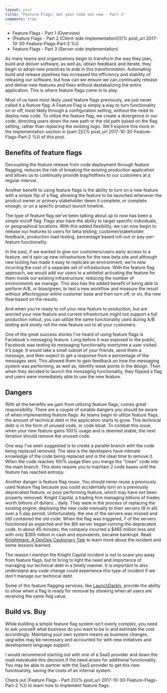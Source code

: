 ```yaml
---
layout: post
title: "Feature Flags: Get your code out now - Part 1"
comments: true
---
```


* Feature Flags - Part 1 (Overview)
* [Feature Flags - Part 2 (Client-side implementation)]({% post_url 2017-10-30-Feature-Flags-Part-2 %})
* Feature Flags - Part 3 (Server-side implementation)

As many teams and organizations begin to transform the way they plan, build and deliver software, as well as, obtain feedback and iterate, they begin to adopt new practices to aide in this transformation. Automating build and release pipelines has increased the efficiency and stability of releasing our software, but how can we ensure we can continually release and deliver new features and fixes without destabalizing the entire application. This is where feature flags come in to play.

Most of us have most likely used feature flags previously, we just never called it a feature flag. A Feature Flag is simply a way to turn functionality on or off, most likely through a configuration setting, without the need to deploy new code. To utilize the feature flag, we create a divergence in our code, directing users down the new path or the old path based on the flag setting, rather than replacing the existing logic. We'll explore this more in the implementation section in [part 2]({% post_url 2017-10-30-Feature-Flags-Part-2 %}) of this post.

## Benefits of feature flags

Decoupling the feature release from code deployment through feature flagging, reduces the risk of breaking the existing production application and allows us to continually provide bug/hotfixes to our customers at a regular interval.

Another benefit to using feature flags is the ability to turn on a new feature with a simple flip of a flag, allowing the feature to be launched whenever the prodcut owner or primary stakeholder deem it complete, or complete enough, or on a specfic product launch timeline. 

The type of feature flag we've been talking about up to now has been a simple on/off flag. Flags also have the ability to target specific individuals, or geographical locations. With this added flexibility, we can now begin to release our features to users for beta testing, customer/stakeholder feedback, production load testing, percentage based roll-out or pay-per-feature functionality.

In the past, if we wanted to give our customers/users early access to a feature, we'd spin up new infrastucture for the new beta site and although new tooling has made it easy to replicate an environment, we're now incurring the cost of a separate set of infrastucture. With the feature flag approach, we would add our users to a whitelist activating the feature for them inside our existing infrastructure, reducing the number of environments we manage. This also has the added benefit of being able to perform A/B, or blue/green, to test a new workflow and measure the result without affectingyour entire customer base and then turn off, or on, the new flow based on the results.

And when you're ready to roll your new feature to production, but are worried your new feature and current infrastrcture might not support a full production rollout, you can utilize the same functionality used during A/B testing and slowly roll the new feature out to all your customers.

One of the great success stories I've heard of using feature flags is Facebook's messaging feature. Long before it was exposed to the public, Facebook was testing its messaging functionality evertyime a user visited it's page. It would take a small subset of your friends, send them a message, and then expect to get a response from a percentage of the messages sent. This allowed them to gain feedback on how the messaging system was performing, as well as, identify weak points in the design. Then when they decided to launch the messaging functionality, they flipped a flag and users were immediately able to use the new feature.

## Dangers

With all the benefits we gain from utilizing feature flags, comes great responsibility. There are a couple of notable dangers you should be aware of when implementing feature flags. As teams begin to utilize feature flags, the amount of technical debt in the application starts to grow. This technical debt is in the form of unused code, or code bloat. To combat this issue, when your new feature gains 100% usage and is deemed stable, the next iteration should remove the unused code.

One way I've seen suggested is to create a parallel branch with the code being replaced removed. The idea is the developers have intimate knowledge of the code being replaced and is the ideal time to remove it. When the code reaches 100% usage then you merge the "clean" code into the main branch. This does require you to maintain 2 code bases until the feature has reached entropy.

Another danger is feature flag reuse. You should never reuse a previously used feature flag because you could accidentally turn on a previously deprecated feature, or poor performing feature, which may have not been properly removed. Knight Capital, a trading firm managing billions of trades worth billions of dollars... daily. They were in the process of replacing the existing engine, deploying the new code manually to their servers (8 in all) over a 5 day period. Unfortunately, the one of the servers was missed and still contained the old code. When the flag was triggered, 7 of the servers functioned as expected and the 8th server began running the deprecated code. In about 45 minutes, the company incurred a $465 million loss and with only $365 million in cash and equivalents, became bankrupt. Read [Knightmare: A DevOps Cautionary Tale](https://dougseven.com/2014/04/17/knightmare-a-devops-cautionary-tale/) to learn more about the incident and some lessons learned.

The reason I mention the Knight Capital incident is not to scare you away from feature flags, but to bring to light the need and importance of managing our technical debt in a timely manner. It is important to also understand any code change could experience this type of incident if we don't manage our technical debt.

Some of the feature flagging services, like [LaunchDarkly](https://launchdarkly.com), provide the ability to show when a flag is ready for removal by showing when all users are receiving the same flag value.

## Build vs. Buy

While building a simple feature flag system isn't overly complex, you need to ask yourself what business do you want to be in and estimate the cost accordingly. Maintaing your own system means as business changes, upgrades may be necessary and accounted for with new initiatives and development language support. 

I would recommend starting out with one of a SaaS provider and down the road reevaluate this decision if the need arises for additional functionality. You may be able to partner with the SasS provider to get this new functioanlity, saving the costs of an internal system.

Check out [Feature Flags - Part 2]({% post_url 2017-10-30-Feature-Flags-Part-2 %}) to learn how to implement feature flags.